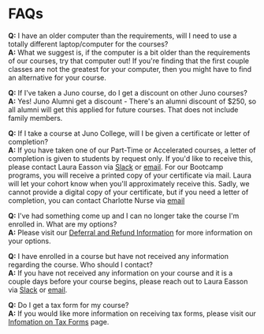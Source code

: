 # FAQs

**Q:** I have an older computer than the requirements, will I need to use a totally different laptop/computer for the courses? </br>
**A:** What we suggest is, if the computer is a bit older than the requirements of our courses, try that computer out! If you're finding that the first couple classes are not the greatest for your computer, then you might have to find an alternative for your course.

**Q:** If I've taken a Juno course, do I get a discount on other Juno courses? </br>
**A:** Yes! Juno Alumni get a discount - There's an alumni discount of $250, so all alumni will get this applied for future courses.
That does not include family members.

**Q:** If I take a course at Juno College, will I be given a certificate or letter of completion? </br>
**A:** If you have taken one of our Part-Time or Accelerated courses, a letter of completion is given to students by request only. If you'd like to receive this, please contact Laura Easson via [Slack](https://junocollege.slack.com/team/U01JN7E8ELE) or [email](mailto:laura.easson@junocollege.com). For our Bootcamp programs, you will receive a printed copy of your certificate via mail. Laura will let your cohort know when you'll approximately receive this. Sadly, we cannot provide a digital copy of your certificate, but if you need a letter of completion, you can contact Charlotte Nurse via [email](mailto:charlotte@junocollege.com)

**Q:** I've had something come up and I can no longer take the course I'm enrolled in. What are my options? </br>
**A:** Please visit our [Deferral and Refund Information](./deferral.md) for more information on your options. 

**Q:** I have enrolled in a course but have not received any information regarding the course. Who should I contact? </br>
**A:** If you have not received any information on your course and it is a couple days before your course begins, please reach out to Laura Easson via [Slack](https://junocollege.slack.com/team/U01JN7E8ELE) or [email](mailto:laura.easson@junocollege.com).

**Q:** Do I get a tax form for my course? </br>
**A:** If you would like more information on receiving tax forms, please visit our [Infomation on Tax Forms](./tax-information.md) page. 



 

